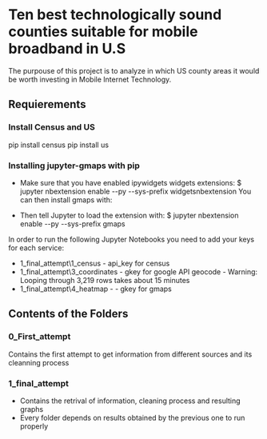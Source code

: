 # Ten best technologically sound counties suitable for mobile broadband in U.S

The purpouse of this project is to analyze in which US county areas it would be worth investing in Mobile Internet Technology.

## Requierements

### Install Census and US
pip install census
pip install us

### Installing jupyter-gmaps with pip

- Make sure that you have enabled ipywidgets widgets extensions:
$ jupyter nbextension enable --py --sys-prefix widgetsnbextension
You can then install gmaps with:

- Then tell Jupyter to load the extension with:
$ jupyter nbextension enable --py --sys-prefix gmaps

In order to run the following Jupyter Notebooks you need to add your keys for each service:
- 1_final_attempt\1_census - api_key for census
- 1_final_attempt\3_coordinates - gkey for google API geocode - Warning: Looping through 3,219 rows takes about 15 minutes
- 1_final_attempt\4_heatmap - - gkey for gmaps

## Contents of the Folders
### 0_First_attempt
Contains the first attempt to get information from different sources and its cleanning process
### 1_final_attempt
- Contains the retrival of information, cleaning process and resulting graphs
- Every folder depends on results obtained by the previous one to run properly